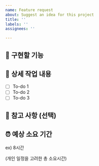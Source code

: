 ```yaml
---
name: Feature request
about: Suggest an idea for this project
title: ''
labels: ''
assignees: ''

---
```


## 🤷 구현할 기능

## 🔨 상세 작업 내용

- [ ] To-do 1
- [ ] To-do 2
- [ ] To-do 3

## 📄 참고 사항 (선택)

## ⏰ 예상 소요 기간

ex) 8시간

(개인 일정을 고려한 총 소요시간)
